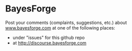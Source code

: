 # BayesForge
Post your comments (complaints, suggestions, etc.) about www.bayesforge.com at one of the following places:

* under "issues" for this github repo
* at http://discourse.bayesforge.com
